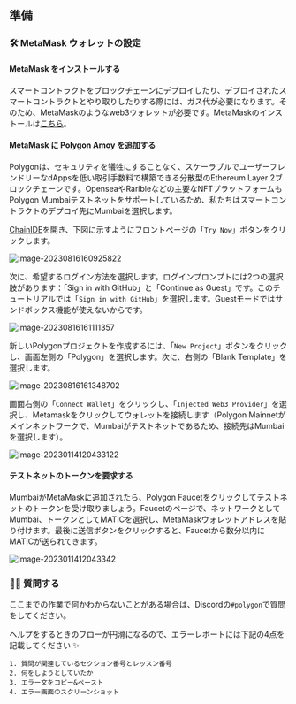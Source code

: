 ## 準備

### 🛠 MetaMask ウォレットの設定

#### MetaMask をインストールする

スマートコントラクトをブロックチェーンにデプロイしたり、デプロイされたスマートコントラクトとやり取りしたりする際には、ガス代が必要になります。そのため、MetaMaskのようなweb3ウォレットが必要です。MetaMaskのインストールは[こちら](https://metamask.io/)。

#### MetaMask に Polygon Amoy を追加する

Polygonは、セキュリティを犠牲にすることなく、スケーラブルでユーザーフレンドリーなdAppsを低い取引手数料で構築できる分散型のEthereum Layer 2ブロックチェーンです。OpenseaやRaribleなどの主要なNFTプラットフォームもPolygon Mumbaiテストネットをサポートしているため、私たちはスマートコントラクトのデプロイ先にMumbaiを選択します。

[ChainIDE](https://chainide.com/)を開き、下図に示すようにフロントページの「`Try Now`」ボタンをクリックします。

![image-20230816160925822](/images/Polygon-Whitelist-NFT/section-0/0_2_1.png)

次に、希望するログイン方法を選択します。ログインプロンプトには2つの選択肢があります：「Sign in with GitHub」と「Continue as Guest」です。このチュートリアルでは「`Sign in with GitHub`」を選択します。Guestモードではサンドボックス機能が使えないからです。

![image-20230816161111357](/images/Polygon-Whitelist-NFT/section-0/0_2_2.png)

新しいPolygonプロジェクトを作成するには、「`New Project`」ボタンをクリックし、画面左側の「Polygon」を選択します。次に、右側の「Blank Template」を選択します。

![image-20230816161348702](/images/Polygon-Whitelist-NFT/section-0/0_2_3.png)

画面右側の「`Connect Wallet`」をクリックし、「`Injected Web3 Provider`」を選択し、Metamaskをクリックしてウォレットを接続します（Polygon Mainnetがメインネットワークで、Mumbaiがテストネットであるため、接続先はMumbaiを選択します）。

![image-20230114120433122](/images/Polygon-Whitelist-NFT/section-0/0_2_4.png)

#### テストネットのトークンを要求する

MumbaiがMetaMaskに追加されたら、[Polygon Faucet](https://faucet.polygon.technology/)をクリックしてテストネットのトークンを受け取りましょう。Faucetのページで、ネットワークとしてMumbai、トークンとしてMATICを選択し、MetaMaskウォレットアドレスを貼り付けます。最後に送信ボタンをクリックすると、Faucetから数分以内にMATICが送られてきます。

![image-2023011412043342](/images/Polygon-Whitelist-NFT/section-0/0_2_5.png)

### 🙋‍♂️ 質問する

ここまでの作業で何かわからないことがある場合は、Discordの`#polygon`で質問をしてください。

ヘルプをするときのフローが円滑になるので、エラーレポートには下記の4点を記載してください ✨

```
1. 質問が関連しているセクション番号とレッスン番号
2. 何をしようとしていたか
3. エラー文をコピー&ペースト
4. エラー画面のスクリーンショット
```
